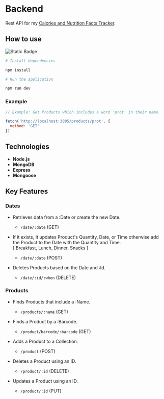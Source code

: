 # Backend

Rest API for my [Calories and Nutrition Facts Tracker](https://github.com/Svobyyy/CaloriesCounter).

## How to use 

![Static Badge](https://img.shields.io/badge/npm-red)

```bash 
# Install dependencies

npm install
```

```bash
# Run the application

npm run dev
```
### Example
```javascript
// Example: Get Products which includes a word 'prot' in their name.

fetch('http://localhost:3005/products/prot', {
  method: 'GET'
})
```

## Technologies

- **Node.js** 
- **MongoDB** 
- **Express** 
- **Mongoose**

## Key Features

### Dates

- Retrieves data from a :Date or create the new Date.
  
  * `/date/:date` (GET)

- If it exists, It updates Product's Quantity, Date, or Time otherwise add the Product to the Date with the Quantity and Time. <br>[ Breakfast, Lunch, Dinner, Snacks ]
  
  * `/date/:date` (POST)
    
- Deletes Products based on the Date and :Id.
  
  * `/date/:id/:when` (DELETE)

### Products

- Finds Products that include a :Name.

  * `/products/:name` (GET)

- Finds a Product by a :Barcode.

  *  `/product/barcode/:barcode` (GET)
  
- Adds a Product to a Collection.

  * `/product` (POST)
  
- Deletes a Product using an ID.

  * `/product/:id` (DELETE)
  
- Updates a Product using an ID.

  * `/product/:id` (PUT)
  




